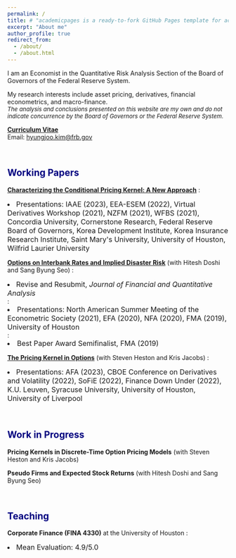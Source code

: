 ```yaml
---
permalink: /
title: # "academicpages is a ready-to-fork GitHub Pages template for academic personal websites"
excerpt: "About me"
author_profile: true
redirect_from: 
  - /about/
  - /about.html
---
```


I am an Economist in the Quantitative Risk Analysis Section of the Board of Governors of the Federal Reserve System.

<p>
My research interests include asset pricing, derivatives, financial econometrics, and macro-finance. <br/>
<font size="-1px"><i>The analysis and conclusions presented on this website are my own and do not indicate concurrence by the Board of Governors or the Federal Reserve System.</i></font>
</p>

<!-- <p style="font-size:$type-size-6;"><i>The analysis and conclusions presented on this website are my own and do not indicate concurrence by the Board of Governors or the Federal Reserve System.</i></p> -->


**[<font>Curriculum Vitae</font>](http://hyungjookim90.github.io/files/cv_kim_072923.pdf)** <br/>
Email: <a href = "mailto: hyungjoo.kim@frb.gov">hyungjoo.kim@frb.gov</a>  <br/>

<!-- #### [<font size="+0.5px">Curriculum Vitae</font>](http://hyungjookim90.github.io/files/cv_kim_072923.pdf) -->

<br/>

## <font color="navy">Working Papers</font>

**[Characterizing the Conditional Pricing Kernel: A New Approach](https://www.dropbox.com/scl/fi/pfc224qli1itmobpvzmr7/JMP_v10.pdf?rlkey=dy16yvrf96i0izr7eu6yw26pd&dl=0)** 
: <font size="+0.5px"><li>Presentations: IAAE (2023), EEA-ESEM (2022), Virtual Derivatives Workshop (2021), NZFM (2021), WFBS (2021), Concordia University, Cornerstone Research, Federal Reserve Board of Governors, Korea Development Institute, Korea Insurance Research Institute, Saint Mary's University, University of Houston, Wilfrid Laurier University</li></font>

**[Options on Interbank Rates and Implied Disaster Risk](https://papers.ssrn.com/sol3/papers.cfm?abstract_id=3469087)** (with Hitesh Doshi and Sang Byung Seo)
: <font size="+0.5px"><li>Revise and Resubmit, <i>Journal of Financial and Quantitative Analysis</i></li></font>
: <font size="+0.5px"><li>Presentations: North American Summer Meeting of the Econometric Society (2021), EFA (2020), NFA (2020), FMA (2019), University of Houston</li></font>
: <font size="+0.5px"><li>Best Paper Award Semifinalist, FMA (2019)</li></font>

**[The Pricing Kernel in Options](https://papers.ssrn.com/sol3/papers.cfm?abstract_id=3997905)**  (with Steven Heston and Kris Jacobs)
: <font size="+0.5px"><li>Presentations: AFA (2023), CBOE Conference on Derivatives and Volatility (2022), SoFiE (2022), Finance Down Under (2022), K.U. Leuven, Syracuse University, University of Houston, University of Liverpool </li></font>

<br/>


## <font color="navy">Work in Progress</font>

**Pricing Kernels in Discrete-Time Option Pricing Models**  (with Steven Heston and Kris Jacobs)

**Pseudo Firms and Expected Stock Returns** (with Hitesh Doshi and Sang Byung Seo) 

<br/>


## <font color="navy">Teaching</font>
**Corporate Finance (FINA 4330)**  at the University of Houston
: <font size="+0.5px"><li>Mean Evaluation: 4.9/5.0</li></font>
